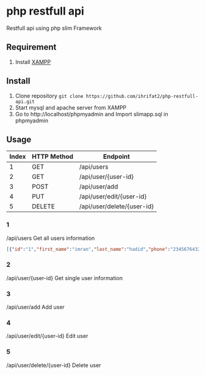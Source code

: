 # php restfull api

Restfull api using php slim Framework

## Requirement

1. Install [XAMPP](https://www.apachefriends.org/index.html)

## Install 

1. Clone repository `git clone https://github.com/ihrifat2/php-restfull-api.git`
2. Start mysql and apache server from XAMPP
3. Go to http://localhost/phpmyadmin and Import slimapp.sql in phpmyadmin

## Usage

Index | HTTP Method | Endpoint
--------|--------|----------
1 | GET | /api/users
2 | GET | /api/user/{user-id}
3 | POST | /api/user/add
4 | PUT | /api/user/edit/{user-id}
5 | DELETE | /api/user/delete/{user-id}

### 1

/api/users
Get all users information

```json
[{"id":"1","first_name":"imran","last_name":"hadid","phone":"23456764321","email":"imran@hadid.com","address":"dhanmondi","city":"dhaka","state":"bd"}}
```

### 2

/api/user/{user-id}
Get single user information

### 3

/api/user/add
Add user

### 4

/api/user/edit/{user-id}
Edit user

### 5

/api/user/delete/{user-id}
Delete user